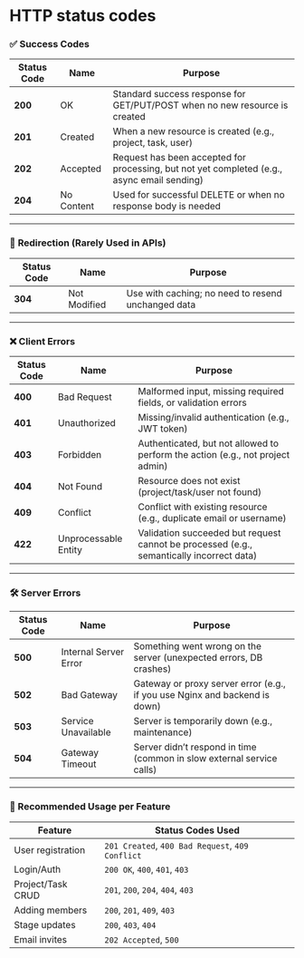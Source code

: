 # HTTP status codes


### ✅ **Success Codes**

| Status Code | Name                  | Purpose                                                                 |
|-------------|-----------------------|-------------------------------------------------------------------------|
| **200**     | OK                    | Standard success response for GET/PUT/POST when no new resource is created |
| **201**     | Created               | When a new resource is created (e.g., project, task, user)              |
| **202**     | Accepted              | Request has been accepted for processing, but not yet completed (e.g., async email sending) |
| **204**     | No Content            | Used for successful DELETE or when no response body is needed          |

---

### 🔁 **Redirection (Rarely Used in APIs)**

| Status Code | Name                  | Purpose                                                                 |
|-------------|-----------------------|-------------------------------------------------------------------------|
| **304**     | Not Modified          | Use with caching; no need to resend unchanged data                     |

---

### ❌ **Client Errors**

| Status Code | Name                  | Purpose                                                                 |
|-------------|-----------------------|-------------------------------------------------------------------------|
| **400**     | Bad Request           | Malformed input, missing required fields, or validation errors         |
| **401**     | Unauthorized          | Missing/invalid authentication (e.g., JWT token)                       |
| **403**     | Forbidden             | Authenticated, but not allowed to perform the action (e.g., not project admin) |
| **404**     | Not Found             | Resource does not exist (project/task/user not found)                  |
| **409**     | Conflict              | Conflict with existing resource (e.g., duplicate email or username)    |
| **422**     | Unprocessable Entity  | Validation succeeded but request cannot be processed (e.g., semantically incorrect data) |

---

### 🛠 **Server Errors**

| Status Code | Name                  | Purpose                                                                 |
|-------------|-----------------------|-------------------------------------------------------------------------|
| **500**     | Internal Server Error | Something went wrong on the server (unexpected errors, DB crashes)     |
| **502**     | Bad Gateway           | Gateway or proxy server error (e.g., if you use Nginx and backend is down) |
| **503**     | Service Unavailable   | Server is temporarily down (e.g., maintenance)                         |
| **504**     | Gateway Timeout       | Server didn’t respond in time (common in slow external service calls)  |

---

### 🧩 Recommended Usage per Feature

| Feature              | Status Codes Used                                    |
|----------------------|------------------------------------------------------|
| User registration    | `201 Created`, `400 Bad Request`, `409 Conflict`     |
| Login/Auth           | `200 OK`, `400`, `401`, `403`                        |
| Project/Task CRUD    | `201`, `200`, `204`, `404`, `403`                    |
| Adding members       | `200`, `201`, `409`, `403`                           |
| Stage updates        | `200`, `403`, `404`                                  |
| Email invites        | `202 Accepted`, `500`                                |
